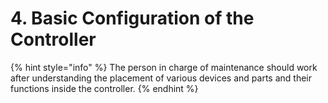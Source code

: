 ﻿# 4. Basic Configuration of the Controller

{% hint style="info" %}
The person in charge of maintenance should work after understanding the placement of various devices and parts and their functions inside the controller.
{% endhint %}

